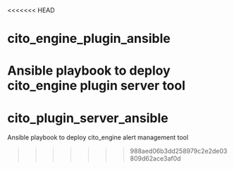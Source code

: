 <<<<<<< HEAD
# cito_engine_plugin_ansible
Ansible playbook to deploy cito_engine plugin server tool
=======
# cito_plugin_server_ansible
Ansible playbook to deploy cito_engine alert management tool
>>>>>>> 988aed06b3dd258979c2e2de03809d62ace3af0d
